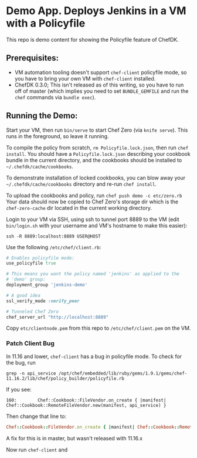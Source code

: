 # Demo App. Deploys Jenkins in a VM with a Policyfile

This repo is demo content for showing the Policyfile feature of ChefDK.

## Prerequisites:

* VM automation tooling doesn't support `chef-client` policyfile mode,
so you have to bring your own VM with `chef-client` installed.
* ChefDK 0.3.0; This isn't released as of this writing, so you have to
run off of master (which implies you need to set `BUNDLE_GEMFILE` and
run the `chef` commands via `bundle exec`).

## Running the Demo:

Start your VM, then run `bin/serve` to start Chef Zero (via `knife serve`).
This runs in the foreground, so leave it running.

To compile the policy from scratch, `rm Policyfile.lock.json`, then run
`chef install`. You should have a `Policyfile.lock.json` describing your
cookbook bundle in the current directory, and the cookbooks should be
installed to `~/.chefdk/cache/cookbooks`.

To demonstrate installation of locked cookbooks, you can blow away your
`~/.chefdk/cache/cookbooks` directory and re-run `chef install`.

To upload the cookbooks and policy, run `chef push demo -c etc/zero.rb`
Your data should now be copied to Chef Zero's storage dir which is the
`chef-zero-cache` dir located in the current working directory.

Login to your VM via SSH, using ssh to tunnel port 8889 to the VM (edit
`bin/login.sh` with your username and VM's hostname to make this easier):

```
ssh -R 8889:localhost:8889 USER@HOST
```

Use the following `/etc/chef/client.rb`:

```ruby
# Enables policyfile mode:
use_policyfile true

# This means you want the policy named 'jenkins' as applied to the
# 'demo' group:
deployment_group 'jenkins-demo'

# A good idea
ssl_verify_mode :verify_peer

# Tunneled Chef Zero
chef_server_url "http://localhost:8889"
```

Copy `etc/clientnode.pem` from this repo to `/etc/chef/client.pem` on
the VM.

### Patch Client Bug

In 11.16 and lower, `chef-client` has a bug in policyfile mode. To check
for the bug, run 

```
grep -n api_service /opt/chef/embedded/lib/ruby/gems/1.9.1/gems/chef-11.16.2/lib/chef/policy_builder/policyfile.rb
```

If you see:

```
160:        Chef::Cookbook::FileVendor.on_create { |manifest| Chef::Cookbook::RemoteFileVendor.new(manifest, api_service) }
```

Then change that line to:

```ruby
Chef::Cookbook::FileVendor.on_create { |manifest| Chef::Cookbook::RemoteFileVendor.new(manifest, http_api) }
```

A fix for this is in master, but wasn't released with 11.16.x


Now run `chef-client` and 


